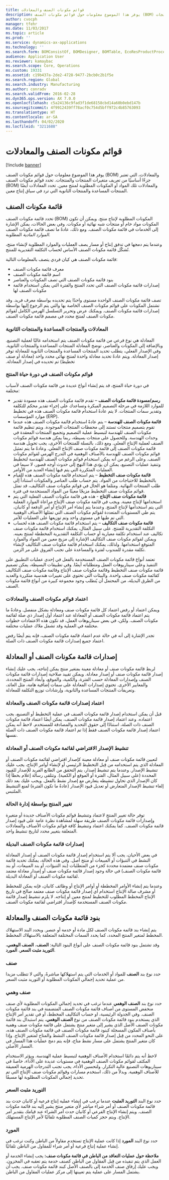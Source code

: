 ```yaml
---
title: قوائم مكونات الصنف والمعادلات
description: يوفر هذا الموضوع معلومات حول قوائم مكونات الصنف‬ (BOM) والمعادلات، التي تعتبر جزءًا أساسيًا من تعريف متغيرات المنتجات والمنتجات.
author: cvocph
manager: tfehr
ms.date: 11/03/2017
ms.topic: article
ms.prod: ''
ms.service: dynamics-ax-applications
ms.technology: ''
ms.search.form: BOMConsistOf, BOMDesigner, BOMTable, EcoResProductProcessManufacturingWorkspace
audience: Application User
ms.reviewer: kamaybac
ms.search.scope: Core, Operations
ms.custom: 19331
ms.assetid: c19b437a-2de2-4728-9477-2bcb0c2b1f5e
ms.search.region: Global
ms.search.industry: Manufacturing
ms.author: conradv
ms.search.validFrom: 2016-02-28
ms.dyn365.ops.version: AX 7.0.0
ms.openlocfilehash: c5a24136c9fad3f1de68158cbd14a60b0ebd147b
ms.sourcegitcommit: 4f9912439ff78acf0c754d5bff972c4b85763093
ms.translationtype: HT
ms.contentlocale: ar-SA
ms.lasthandoff: 04/02/2020
ms.locfileid: "3211688"
---
```

# <a name="bills-of-materials-and-formulas"></a>قوائم مكونات الصنف والمعادلات

[!include [banner](../includes/banner.md)]

يوفر هذا الموضوع معلومات حول قوائم مكونات الصنف‬ (BOM) والمعادلات، التي تعتبر جزءًا أساسيًا من تعريف متغيرات المنتجات والمنتجات. تحدد قوائم مكونات الصنف‬ (BOM) والمعادلات تلك المواد أو المكونات المطلوبة لمنتج معين. تحدد المعادلات أيضًا المنتجات المساعدة والمنتجات الثانوية التي ترد في سياق إنتاج معين. 

<a name="bills-of-materials"></a>قائمة مكونات الصنف
------------------

تحدد قائمة مكونات الصنف (BOM) المكونات المطلوبة لإنتاج منتج. ويمكن أن تكون المكونات مواد خام أو منتجات شبه نهائية أو مكونات. وفي بعض الحالات، يمكن الإشارة إلى الخدمات في قائمة مكونات الصنف. ومع ذلك، عادةً ما تصف قائمة مكونات الصنف *الموارد المادية* المطلوبة.  

وعندما يتم دمجها في تدفق إنتاج أو مسار يصف العمليات والموارد المطلوبة لإنشاء منتج، تُشكّل قائمة مكونات الصنف الأساس لحساب التكلفة التقديرية للمنتج.  

قائمة مكونات الصنف هي كيان فردي يتصف بالمعلومات التالية:

-   معرف قائمة مكونات الصنف
-   اسم قائمة مكونات الصنف
-   بنود قائمة مكونات الصنف التي تصف المكونات والعناصر
-   إصدارات قائمة مكونات الصنف التي تحدد المنتج والفترة التي يمكن استخدام قائمة مكونات الصنف لها

تصف قائمة مكونات الصنف الواحدة مستوى واحدًا يتم تحديده بواسطة معرف فريد. وقد تشتمل المكونات على قوائم مكونات الصنف الخاصة بها والتي يتم الرجوع إليها بواسطة إصدارات قائمة مكونات الصنف. ويمكنك عرض وتحرير التسلسل الهرمي الكامل لقوائم مكونات الصنف لمنتج محدد في مصمم قائمة مكونات الصنف.

### <a name="formulas-co-products-and-by-products"></a>المعادلات والمنتجات المساعدة والمنتجات الثانوية

المعادلة هي نوع فرعي من قائمة مكونات الصنف يتم استخدامه غالبًا لعملية التصنيع. وبالإضافة إلى المكونات والعناصر، توضح المعادلة المنتجات المساعدة والمنتجات الثانوية. ‏‫وفي الإصدار الفعلي، يتطلب تحديد المنتجات المساعدة والمنتجات الثانوية للمعادلة توفر إصدار المعادلة. ويتم عادةً تحديد معادلة واحدة لمنتج نهائي محدد واحد (معادلة أو صنف تخطيط) تم تحديده في إصدار المعادلة.‬

### <a name="boms-in-the-product-lifecycle"></a>قوائم مكونات الصنف في دورة حياة المنتج

في دورة حياة المنتج، قد يتم إنشاء أنواع عديدة من قائمة مكونات الصنف لأسباب مختلفة:

-   **رسم/مسودة قائمة مكونات الصنف** – تقدم قائمة مكونات الصنف هذه مسودة تقدير للموارد اللازمة في مرحلة التصميم المبكرة وتساعدك على إجراء تقدير محكم للتكلفة وتقدير سمات المنتجات. لا يتم عادةً استخدام قائمة مكونات الصنف هذه في تخطيط موارد المؤسسات (ERP).
-   **قائمة مكونات الصنف للهندسة** – يتم عادةً استخدام قائمة مكونات الصنف هذه عندما تقوم بتصميم منتجات تستند إلى محفظات المنتجات الموجودة. ويتم تنظيم قائمة مكونات الصنف للهندسة لتبسيط عملية التصميم وتجميع المنتجات المعقدة في وحدات الهندسة. وللحصول على منتجات بسيطة، ربما يمكن هندسة قوائم مكونات الصنف لعملية الإنتاج الفعلي. ومع ذلك، بالنسلة للمنتجات الأخرى، يجب تحويل هندسة قائمة مكونات الصنف إلى قائمة مكونات صنف الإنتاج الفعلي. وعادةً ما يتم تمثيل قوائم مكونات الصنف للهندسة بالأصناف الوهمية في التدرج الهرمي لقوائم مكونات الصنف. وعلى الرغم من أنه يمكن استخدام قوائم مكونات الصنف للهندسة لتخطيط وتنفيذ عمليات التصنيع، يمكن أن يؤدي هذا النهج إلى حدوث أوجه قصور، لا سيما في العمليات المتكررة التي يتم فيها إنشاء العديد من الأوامر.
-   **قائمة مكونات صنف التخطيط** – يتم استخدام قائمة مكونات الصنف هذه للقيام بالتخطيط للاحتياجات من المواد. يتم حساب طلب العناصر والمكونات استناداً إلى طلب المنتجات النهائية. ومثلما هو الحال في قوائم مكونات صنف التكاليف، قد تمثل قوائم مكونات صنف التخطيط مزيجًا معينًا من المواد المستخدمة في فترة.
-   **قائمة مكونات صنف الإنتاج** - هذه هي قائمة مكونات الصنف الفعلية التي يتم استخدامها لإنتاج معينة. ويجب في قائمة مكونات صنف الإنتاج مراعاة الموارد الفعلية التي يتم استخدامها لإنتاج المنتج. وعندما يتم إنشاء أمر الإنتاج أو أمر الدفعة أو كانبان، يتم طي المستويات المتعددة لقوائم مكونات الصنف التي تمثلها الأصناف الوهمية التي تم طيها في مستوى واحد وتم توزيعها على العمليات للأمر.
-   **قائمة مكونات صنف التكاليف** – يتم استخدام قائمة مكونات الصنف هذه لحساب التكلفة التقديرية للمنتج. على سبيل المثال، يمكنك استخدام قائمة مكونات صنف تكاليف عند استخدام تكلفة معيارية أو حساب التكلفة التقديرية المخططة لمنتج بعينه. ويمكن لقوائم مكونات صنف التكاليف الإشارة إلى مزيج معين من المواد والموارد المتوقع استخدامها. ولذلك، يمكنك استخدام قائمة مكونات صنف التكاليف لإنشاء تكلفة مقدرة للمندوب لفترة والمساعدة على تجنب الفروق على مر الزمن.

تعتمد أنواع قائمة مكونات الصنف المستخدمة بالفعل في إحدى عمليات التطبيق على التنفيذ وعلى سيناريوهات العمل ومتطلباته أيضًا. وفي تطبيقات البسيطة، يمكن تصميم قائمة مكونات صنف التخطيط وقائمة مكونات صنف الإنتاج وقائمة مكونات صنف التكاليف كقائمة مكونات صنف واحدة. والبيئات التي تحتوي على تغييرات هندسية متكررة والعديد من الطرق البديلة، من المحتمل أن يُتطلب وجود مجموعة كبيرة من أنواع قائمة مكونات الصنف.

### <a name="approval-of-boms-and-formulas"></a>اعتماد قوائم مكونات الصنف والمعادلات

ويمكن اعتماد أو رفض اعتماد كل قائمة مكونات صنف ومعادلة بشكل منفصل. وعادةً ما يتم اعتماد قائمة مكونات الصنف أو المعادلة عند اعتماد أول إصدار ذي صلة لقائمة مكونات الصنف. ولكن، في بعض سيناريوهات العمل، قد تكون هذه الاعتمادات خطوات مختلفة في العملية وقد تشمل ملاك عمليات مختلفة.  

تجدر الإشارة إلى أنه في حالة عدم اعتماد قائمة مكونات الصنف، فإنه يتم أيضًا رفض اعتماد جميع إصدارات قائمة مكونات الصنف ذات الصلة.

## <a name="bom-and-formula-versions"></a>إصدارات قائمة مكونات الصنف أو المعادلة
لربط قائمة مكونات صنف أو معادلة معينة بمتغير منتج يمكن إنتاجه، يجب عليك إنشاء إصدار قائمة مكونات صنف أو إصدار معادلة. ويمكن تقييد صلاحية إصدارات قائمة مكونات الصنف وإصدارات المعادلة حسب الفترة، والكمية، والموقع، وأبعاد المنتج المحددة، والمعايير الأخرى. تحتوي إصدارات المعادلة على سمات إضافية هامة، مثل العائد، وتعريفات المنتجات المساعدة والثانوية، وإرشادات توزيع التكلفة للمعادلة.

### <a name="approval-of-bom-and-formula-versions"></a>اعتماد إصدارات قائمة مكونات الصنف والمعادلة

قبل أن يمكن استخدام إصدار قائمة مكونات الصنف في عملية التخطيط أو التصنيع، يجب اعتماده. وعند اعتماد إصدار قائمة مكونات الصنف، يمكن أيضًا اعتماد قائمة مكونات الصنف ذات الصلة، استنادًا إلى حقوق التحديد والمصادقة للمستخدم. لاحظ أنه يمكن اعتماد إصدار قائمة مكونات الصنف فقط إذا تم اعتماد قائمة مكونات الصنف ذات الصلة نفسها.

### <a name="activation-of-the-default-bom-or-formula-version"></a>تنشيط الإصدار الافتراضي لقائمة مكونات الصنف أو المعادلة

لتعيين قائمة مكونات صنف أو معادلة معينة كإصدار افتراضي لقائمة مكونات الصنف أو المعادلة الذي يتم استخدامه من قِبل التخطيط الرئيسي أو لإنشاء أوامر الإنتاج، يجب عليك تنشيط الإصدار. ‏‫وعندما يتم تنشيط إصدار، يتم التحقق من الطابع الفريد للإصدار للقيود المحددة (على سبيل المثال، الفترة أو الموقع أو الكمية). وتتلقى رسالة إعلام بخطأ إذا كان الإصدار الذي تحاول تنشيطه يتعارض مع إصدار نشط بالفعل.‬ ويجب عليك بعد ذلك إلغاء تنشيط الإصدار المتعارض أو تعديل قيود الإصدار (عادةً ما تكون الفترة) لمنع التنشيط الملتبس.

### <a name="product-change-with-case-management"></a>تغيير المنتج بواسطة إدارة الحالة

توفر حالة تغيير المنتج لاعتماد وتنشيط قوائم مكونات الأصناف جديدة أو متغيرة وإصدارات قائمة مكونات الصنف طريقة سهلة لمشاهدة نظرة عامة على قيود إصدار قائمة مكونات الصنف. كما يمكنك اعتماد وتنشيط كافة قوائم مكونات الأصناف والمعادلات المتعلقة بتغيير محدد لتاريخ تنشيط واحد.

### <a name="alternative-bom-versions"></a>إصدارات قائمة مكونات الصنف البديلة

في بعض الأحيان، يجب ألا يتم استخدام إصدار قائمة مكونات الصنف أو إصدار المعادلة النشط في التنبؤات أو المبيعات أو منتج أصل. وفي هذه الحالة، يمكنك تحديد قائمة مكونات صنف معتمدة محددة كجزء من المتطلبات (بند التنبؤات، أو بند المبيعات، أو بند قائمة مكونات الصنف) في حالة وجود إصدار قائمة مكونات صنف أو إصدار معادلة معتمد لقائمة مكونات الصنف أو المعادلة البديلة.  

وعندما يتم إنشاء الأوامر المخططة أو أوامر الإنتاج أو وظائف كانبان، فإنه يمكن للمخطط أو مشرف صالة الإنتاج استخدام أي إصدار قائمة مكونات صنف معتمد صالح في تاريخ الإنتاج المخطط المطلوب للتخطيط لمنتج معين أو إنتاجه. لا يلزم تنشيط إصدار قائمة مكونات الصنف المستخدمة كإصدار افتراضي لقائمة مكونات الصنف.

## <a name="bom-and-formula-lines"></a>بنود قائمة مكونات الصنف والمعادلة
يتم إنشاء بند قائمة مكونات الصنف لكل مادة أو خدمة أو عنصر. ويحدد البند الاستهلاك المخطط لمتغير المنتج المحدد، كما يحدد السمات المختلفة المتعلقة بالاستهلاك المخطط.  

وقد تشتمل بنود قائمة مكونات الصنف على أنواع البنود التالية: **الصنف**، **الصنف الوهمي**، **التوريد مثبت السعر**، **المورد**.

### <a name="item"></a>صنف

حدد نوع بند **الصنف** للمواد أو الخدمات التي يتم استهلاكها مباشرةً، والتي لا تتطلب مزيدا من عملية تحديد إجمالي المكونات المطلوبة‬ أو التوريد مثبت السعر.

### <a name="phantom"></a>صنف وهمي

حدد نوع بند **الصنف الوهمي** عندما ترغب في تحديد إجمالي المكونات المطلوبة لأي صنف منخفض المستوى من أصناف قائمة مكونات الصنف المتضمنة في بند قائمة مكونات الصنف. وفي الجدولة الرئيسية، او حساب التكاليف المخطط، أو في تقدير أمر الإنتاج الذي يستخدم بنود قائمة مكونات الصنف من نوع **الصنف الوهمي**، يتم استبدال بند قائمة مكونات الصنف الأصل الذي يشير إلى متغير منتج يشتمل على قائمة مكونات صنف وهمية بأصناف المكون المسجلة كبنود قائمة مكونات الصنف في قائمة مكونات الصنف هذه، على النحو المحدد من قِبل إصدار قائمة مكونات الصنف النشط والمتاح لمتغير الإنتاج. وإذا كان متغير المنتج يشتمل على مسار نشط متاح، فإنه يتم دمج عمليات هذا المسار في المسار الأصلي.  

لاحظ أنه يتم دائمًا استخدام الأصناف الوهمية لتبسيط عملية الهندسة. ويؤثر الاستخدام المكثف لقوائم مكونات الصنف الوهمية في مستويات عديدة على الأداء، خاصةً في سيناريوهات التصنيع عالية التكرار. ولتحسين الأداء، يجب تجنب التدرجات الهرمية العميقة للأصناف الوهمية. وبدلاً من ذلك، استخدم مسارات وقوائم مكونات صنف الإنتاج التي تم تحديد إجمالي المكونات المطلوبة لها مسبقًا.

### <a name="pegged-supply"></a>التوريد مثبت السعر

حدد نوع البند **التوريد المثبت** عندما ترغب في إنشاء عملية إنتاج فرعية أو كانبان حدث بند قائمة مكونات الصنف أو أمر شراء مباشر لأي متغير منتج يشير إليه بند قائمة مكونات الصنف. ويتم إنشاء الإنتاج الفرعي أو كانبان حدث أمر الشراء عند قيامك بتقدير أمر الإنتاج. ويتم حجز كميات الصنف المطلوبة تلقائيًا لأمر الإنتاج المستهلك.

### <a name="vendor"></a>المورِد

حدد نوع البند **المورد** إذا كانت عملية الإنتاج تستخدم مقاولاً من الباطن وكنت ترغب في إنشاء عملية إنتاج فرعية أو أمر شراء للمقاول من الباطن تلقائيًا.  

**ملاحظة حول عمليات التعاقد من الباطن في قائمة مكونات صنف:** يجب إنشاء الخدمة أو العمل الذي يتم تنفيذه من قِبل المقاول من الباطن كصنف خدمة يتم تعقبه في المخزون. ويجب عليك إرفاق صنف الخدمة إلى بالصنف الأصل كبند قائمة مكونات صنف. يجب أن يشتمل المسار على عملية يتم تعيينها إلى مركز عمليات المقاول من الباطن.




